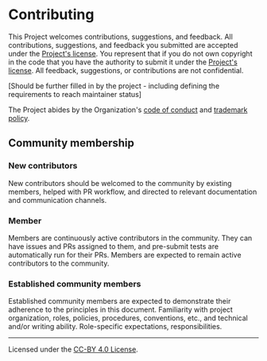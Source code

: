 # Contributing

This Project welcomes contributions, suggestions, and feedback. All contributions, suggestions, and feedback you submitted are accepted under the [Project's license](../LICENSE.md). You represent that if you do not own copyright in the code that you have the authority to submit it under the [Project's license](../LICENSE.md). All feedback, suggestions, or contributions are not confidential.

[Should be further filled in by the project - including defining the requirements to reach maintainer status]

The Project abides by the Organization's [code of conduct](https://github.com/z-shell/.github/blob/main/docs/CODE-OF-CONDUCT.md) and [trademark policy](https://github.com/z-shell/.github/blob/main/docs/TRADEMARKS.md).

## Community membership

### New contributors

New contributors should be welcomed to the community by existing members, helped with PR workflow, and directed to relevant documentation and communication channels.

### Member

Members are continuously active contributors in the community. They can have issues and PRs assigned to them, and pre-submit tests are automatically run for their PRs. Members are expected to remain active contributors to the community.

### Established community members

Established community members are expected to demonstrate their adherence to the principles in this document.
Familiarity with project organization, roles, policies, procedures, conventions, etc., and technical and/or writing ability.
Role-specific expectations, responsibilities.

---
Licensed under the [CC-BY 4.0 License](https://creativecommons.org/licenses/by-sa/4.0/).
